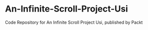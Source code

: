 # An-Infinite-Scroll-Project-Usi
Code Repository for An Infinite Scroll Project Usi, published by Packt
